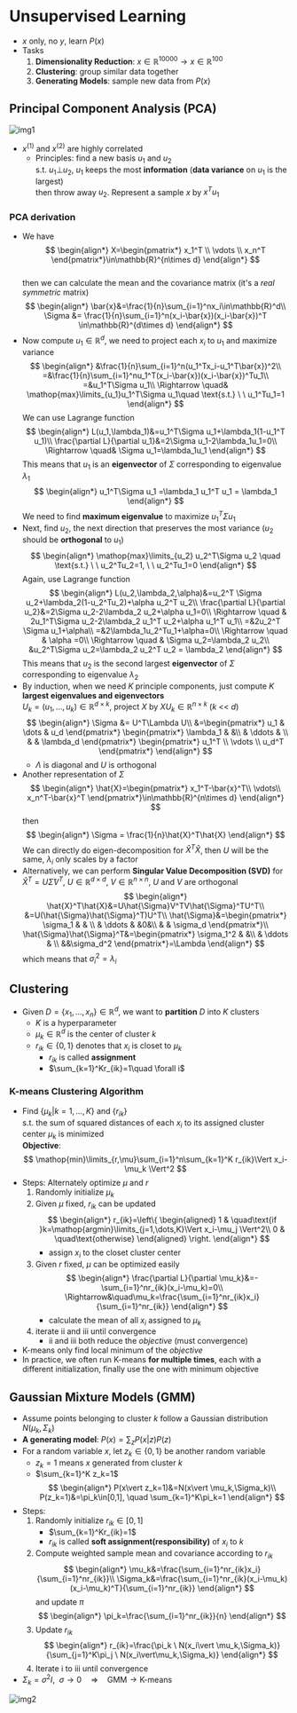 # Unsupervised Learning

- $x$ only, no $y$, learn $P(x)$
- Tasks
  1. **Dimensionality Reduction**: $x\in\mathbb{R}^{10000}\rightarrow x\in\mathbb{R}^{100}$
  2. **Clustering**: group similar data together
  3. **Generating Models**: sample new data from $P(x)$

## Principal Component Analysis (PCA)

![img1](img/10-1.jpg)

- $x^{(1)}$ and $x^{(2)}$ are highly correlated
  - Principles: find a new basis $u_1$ and $u_2$  
    s.t. $u_1 \bot u_2$, $u_1$ keeps the most **information** (**data variance** on $u_1$ is the largest)  
    then throw away $u_2$. Represent a sample $x$ by $x^Tu_1$

### PCA derivation

- We have
  $$
    \begin{align*}
        X=\begin{pmatrix*}
            x_1^T \\ \vdots \\ x_n^T
        \end{pmatrix*}\in\mathbb{R}^{n\times d}
    \end{align*}
  $$  
  then we can calculate the mean and the covariance matrix (it's a _real symmetric_ matrix)
  $$
    \begin{align*}
        \bar{x}&=\frac{1}{n}\sum_{i=1}^nx_i\in\mathbb{R}^d\\
        \Sigma &= \frac{1}{n}\sum_{i=1}^n(x_i-\bar{x})(x_i-\bar{x})^T \in\mathbb{R}^{d\times d}
    \end{align*}
  $$
- Now compute $u_1\in\mathbb{R}^d$, we need to project each $x_i$ to $u_1$ and maximize variance
  $$
    \begin{align*}
        &\frac{1}{n}\sum_{i=1}^n(u_1^Tx_i-u_1^T\bar{x})^2\\
        =&\frac{1}{n}\sum_{i=1}^nu_1^T(x_i-\bar{x})(x_i-\bar{x})^Tu_1\\
        =&u_1^T\Sigma u_1\\
        \Rightarrow \quad& \mathop{max}\limits_{u_1}u_1^T\Sigma u_1\quad \text{s.t.} \ \  u_1^Tu_1=1
    \end{align*}
  $$
  We can use Lagrange function
  $$
    \begin{align*}
        L(u_1,\lambda_1)&=u_1^T\Sigma u_1+\lambda_1(1-u_1^T u_1)\\
        \frac{\partial L}{\partial u_1}&=2\Sigma u_1-2\lambda_1u_1=0\\
        \Rightarrow \quad& \Sigma u_1=\lambda_1u_1
    \end{align*}
  $$
  This means that $u_1$ is an **eigenvector** of $\Sigma$ corresponding to eigenvalue $\lambda_1$
  $$
    \begin{align*}
        u_1^T\Sigma u_1 =\lambda_1 u_1^T u_1 = \lambda_1
    \end{align*}
  $$
  We need to find **maximum eigenvalue** to maximize $u_1^T\Sigma u_1$
- Next, find $u_2$, the next direction that preserves the most variance ($u_2$ should be **orthogonal** to $u_1$)
  $$
    \begin{align*}
        \mathop{max}\limits_{u_2} u_2^T\Sigma u_2 \quad \text{s.t.} \ \ u_2^Tu_2=1, \ \ u_2^Tu_1=0
    \end{align*}
  $$
  Again, use Lagrange function
  $$
    \begin{align*}
        L(u_2,\lambda_2,\alpha)&=u_2^T \Sigma u_2+\lambda_2(1-u_2^Tu_2)+\alpha u_2^T u_2\\
        \frac{\partial L}{\partial u_2}&=2\Sigma u_2-2\lambda_2 u_2+\alpha u_1=0\\
        \Rightarrow \quad & 2u_1^T\Sigma u_2-2\lambda_2 u_1^T u_2+\alpha u_1^T u_1\\
        =&2u_2^T \Sigma u_1+\alpha\\
        =&2\lambda_1u_2^Tu_1+\alpha=0\\
        \Rightarrow \quad & \alpha =0\\
        \Rightarrow \quad & \Sigma u_2=\lambda_2 u_2\\
        &u_2^T\Sigma u_2=\lambda_2 u_2^T u_2 = \lambda_2
    \end{align*}
  $$
  This means that $u_2$ is the second largest **eigenvector** of $\Sigma$ corresponding to eigenvalue $\lambda_2$
- By induction, when we need $K$ principle components, just compute $K$ **largest eigenvalues and eigenvectors**  
  $U_k=(u_1,\dots,u_k)\in\mathbb{R}^{d\times k}$, project $X$ by $XU_k\in\mathbb{R}^{n\times k}$ ($k$ << $d$)
  $$
    \begin{align*}
        \Sigma &= U^T\Lambda U\\
        &=\begin{pmatrix*}
            u_1 & \dots & u_d
        \end{pmatrix*}
        \begin{pmatrix*}
            \lambda_1 & &\\
            & \ddots & \\
            & & \lambda_d
        \end{pmatrix*}
        \begin{pmatrix*}
            u_1^T \\ \vdots \\ u_d^T
        \end{pmatrix*}
    \end{align*}
  $$
  - $\Lambda$ is diagonal and $U$ is orthogonal
- Another representation of $\Sigma$
  $$
    \begin{align*}
        \hat{X}=\begin{pmatrix*}
            x_1^T-\bar{x}^T\\
            \vdots\\
            x_n^T-\bar{x}^T
        \end{pmatrix*}\in\mathbb{R}^{n\times d}
    \end{align*}
  $$
  then
  $$
    \begin{align*}
        \Sigma = \frac{1}{n}\hat{X}^T\hat{X}
    \end{align*}
  $$
  We can directly do eigen-decomposition for $\hat{X}^T\hat{X}$, then $U$ will be the same, $\lambda_i$ only scales by a factor
- Alternatively, we can perform **Singular Value Decomposition (SVD)** for $\hat{X}^T=U\hat{\Sigma}V^T$, $U\in\mathbb{R}^{d\times d}$, $V\in\mathbb{R}^{n\times n}$, $U$ and $V$ are orthogonal
  $$
    \begin{align*}
        \hat{X}^T\hat{X}&=U\hat{\Sigma}V^TV\hat{\Sigma}^TU^T\\
        &=U(\hat{\Sigma}\hat{\Sigma}^T)U^T\\
        \hat{\Sigma}&=\begin{pmatrix*}
            \sigma_1 & & \\
            & \ddots & &0&\\
            & & \sigma_d
        \end{pmatrix*}\\
        \hat{\Sigma}\hat{\Sigma}^T&=\begin{pmatrix*}
            \sigma_1^2 & &\\
            & \ddots & \\
            &&\sigma_d^2
        \end{pmatrix*}=\Lambda
    \end{align*}
  $$
  which means that $\sigma_i^2=\lambda_i$

## Clustering

- Given $D=\{x_1,\dots,x_n\}\in\mathbb{R}^d$, we want to **partition** $D$ into $K$ clusters
  - $K$ is a hyperparameter
  - $\mu_k\in\mathbb{R}^d$ is the center of cluster $k$
  - $r_{ik}\in\{0,1\}$ denotes that $x_i$ is closet to $\mu_k$
    - $r_{ik}$ is called **assignment**
    - $\sum_{k=1}^Kr_{ik}=1\quad \forall i$

### K-means Clustering Algorithm

- Find $\{\mu_k\vert k=1,\dots,K\}$ and $\{r_{ik}\}$  
  s.t. the sum of squared distances of each $x_i$ to its assigned cluster center $\mu_k$ is minimized  
  **Objective**:
  $$
    \mathop{min}\limits_{r,\mu}\sum_{i=1}^n\sum_{k=1}^K r_{ik}\Vert x_i-\mu_k \Vert^2
  $$
- Steps: Alternately optimize $\mu$ and $r$
  1. Randomly initialize $\mu_k$
  2. Given $\mu$ fixed, $r_{ik}$ can be updated
   $$
    \begin{align*}
        r_{ik}=\left\{
            \begin{aligned}
                1 & \quad\text{if }k=\mathop{argmin}\limits_{j=1,\dots,K}\Vert x_i-\mu_j \Vert^2\\
                0 & \quad\text{otherwise}
            \end{aligned}
        \right.
    \end{align*}
   $$
      - assign $x_i$ to the closet cluster center
  3. Given $r$ fixed, $\mu$ can be optimized easily
   $$
    \begin{align*}
        \frac{\partial L}{\partial \mu_k}&=-\sum_{i=1}^nr_{ik}(x_i-\mu_k)=0\\
        \Rightarrow&\quad\mu_k=\frac{\sum_{i=1}^nr_{ik}x_i}{\sum_{i=1}^nr_{ik}}
    \end{align*}
   $$
      - calculate the mean of all $x_i$ assigned to $\mu_k$
  4. iterate ii and iii until convergence
      - ii and iii both reduce the _objective_ (must convergence)
- K-means only find local minimum of the _objective_
- In practice, we often run K-means **for multiple times**, each with a different initialization, finally use the one with minimum objective

## Gaussian Mixture Models (GMM)

- Assume points belonging to cluster $k$ follow a Gaussian distribution $N(\mu_k,\Sigma_k)$
- **A generating model**: $P(x)=\sum_zP(x\vert z)P(z)$
- For a random variable $x$, let $z_k\in\{0,1\}$ be another random variable
  - $z_{k}=1$ means $x$ generated from cluster $k$
  - $\sum_{k=1}^K z_k=1$
  $$
    \begin{align*}
        P(x\vert z_k=1)&=N(x\vert \mu_k,\Sigma_k)\\
        P(z_k=1)&=\pi_k\in[0,1], \quad \sum_{k=1}^K\pi_k=1
    \end{align*}
  $$
- Steps:
  1. Randomly initialize $r_{ik}\in[0,1]$
      - $\sum_{k=1}^Kr_{ik}=1$
      - $r_{ik}$ is called **soft assignment(responsibility)** of $x_i$ to $k$
  2. Compute weighted sample mean and covariance according to $r_{ik}$
   $$
    \begin{align*}
        \mu_k&=\frac{\sum_{i=1}^nr_{ik}x_i}{\sum_{i=1}^nr_{ik}}\\
        \Sigma_k&=\frac{\sum_{i=1}^nr_{ik}(x_i-\mu_k)(x_i-\mu_k)^T}{\sum_{i=1}^nr_{ik}}
    \end{align*}
   $$
   and update $\pi$
   $$
    \begin{align*}
        \pi_k=\frac{\sum_{i=1}^nr_{ik}}{n}
    \end{align*}
   $$
  3. Update $r_{ik}$
   $$
    \begin{align*}
        r_{ik}=\frac{\pi_k \ N(x_i\vert \mu_k,\Sigma_k)}{\sum_{j=1}^K\pi_j \ N(x_i\vert\mu_k,\Sigma_k)}
    \end{align*}
   $$
  4. Iterate i to iii until convergence
- $\Sigma_k = \sigma^2I, \ \ \sigma\rightarrow0\quad \Rightarrow \quad\text{GMM}\rightarrow\text{K-means}$

![img2](img/10-2.jpg)
